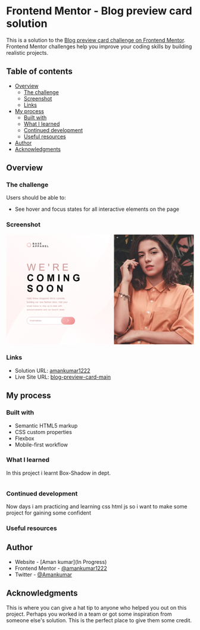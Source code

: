 # Frontend Mentor - Blog preview card solution

This is a solution to the [Blog preview card challenge on Frontend Mentor](https://www.frontendmentor.io/challenges/blog-preview-card-ckPaj01IcS). Frontend Mentor challenges help you improve your coding skills by building realistic projects. 

## Table of contents

- [Overview](#overview)
  - [The challenge](#the-challenge)
  - [Screenshot](#screenshot)
  - [Links](#links)
- [My process](#my-process)
  - [Built with](#built-with)
  - [What I learned](#what-i-learned)
  - [Continued development](#continued-development)
  - [Useful resources](#useful-resources)
- [Author](#author)
- [Acknowledgments](#acknowledgments)


## Overview

### The challenge

Users should be able to:

- See hover and focus states for all interactive elements on the page

### Screenshot

![](./screenshot.png)



### Links

- Solution URL: [amankumar1222](https://github.com/amankumar1222/base-apparel-coming-soon-master)
- Live Site URL: [blog-preview-card-main](https://65df04cadb52ff03cb5cdca6--verdant-tanuki-aa8440.netlify.app/)

## My process


### Built with

- Semantic HTML5 markup
- CSS custom properties
- Flexbox
- Mobile-first workflow



### What I learned

In this project i learnt Box-Shadow in dept.




```css
```





### Continued development

Now days i am practicing and learning css html js so i want to make some project for gaining some confident 


### Useful resources



## Author

- Website - [Aman kumar](In Progress)
- Frontend Mentor - [@amankumar1222](https://www.frontendmentor.io/profile/amankumar1222)
- Twitter - [@Amankumar](...)


## Acknowledgments

This is where you can give a hat tip to anyone who helped you out on this project. Perhaps you worked in a team or got some inspiration from someone else's solution. This is the perfect place to give them some credit.


